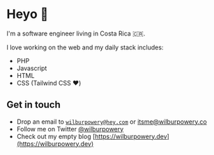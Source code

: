 # Heyo 🤠

I'm a software engineer living in Costa Rica 🇨🇷.

I love working on the web and my daily stack includes:

- PHP
- Javascript
- HTML
- CSS (Tailwind CSS ♥️)

## Get in touch

- Drop an email to [`wilburpowery@hey.com`](mailto:wilburpowery@hey.com) or [itsme@wilburpowery.co](mailto:itsme@wilburpowery.co)
- Follow me on Twitter [@wilburpowery](https://twitter.com/wilburpowery)
- Check out my empty blog [https://wilburpowery.dev](https://wilburpowery.dev)



